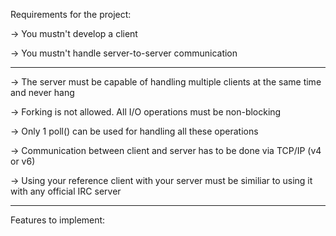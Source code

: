 Requirements for the project:

-> You mustn't develop a client

-> You mustn't handle server-to-server communication

----------------------------------------------------
-> The server must be capable of handling multiple clients
at the same time and never hang

-> Forking is not allowed. All I/O operations must be 
non-blocking

-> Only 1 poll() can be used for handling all these operations

-> Communication between client and server has to be done
via TCP/IP (v4 or v6)

-> Using your reference client with your server must be
similiar to using it with any official IRC server

------------------------------------------------------

Features to implement:

